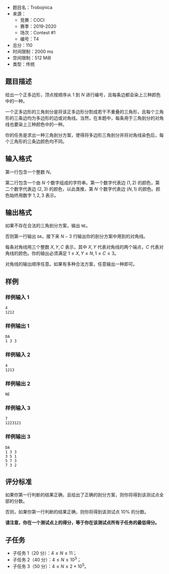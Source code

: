 - 题目名：Trobojnica
- 来源：
   - 竞赛：COCI
   - 赛季：2019-2020
   - 场次：Contest #1
   - 编号：T4
- 总分：110
- 时间限制：2000 ms
- 空间限制：512 MiB
- 类型：传统

## 题目描述

给出一个正多边形，顶点按顺序从 $1$ 到 $N$ 进行编号，且每条边都会染上三种颜色中的一种。

一个正多边形的三角剖分是将该正多边形分割成若干不重叠的三角形，且每个三角形的三条边均为多边形的边或对角线。当然，在本题中，每条用于三角剖分的对角线也要染上三种颜色中的一种。

你的任务是求出一种三角剖分方案，使得将多边形三角剖分并将对角线染色后，每个三角形的三条边颜色均不同。

## 输入格式

第一行包含一个整数 $N$。

第二行包含一个由 $N$ 个数字组成的字符串。第一个数字代表边 $(1,2)$ 的颜色，第二个数字代表边 $(2,3)$ 的颜色，以此类推，第 $N$ 个数字代表边 $(N,1)$ 的颜色。颜色始终用数字 $1,2,3$ 表示。

## 输出格式

如果不存在合法的三角剖分方案，输出 `NE`。

否则第一行输出 `DA`，接下来 $N-3$ 行输出你的剖分方案中用到的对角线。

每条对角线用三个整数 $X,Y,C$ 表示，其中 $X,Y$ 代表对角线的两个端点，$C$ 代表对角线的颜色。你的输出必须满足 $1 \leq X,Y \leq N, 1 \leq C \leq 3$。

对角线的输出顺序任意。如果有多种合法方案，任意输出一种即可。

## 样例

### 样例输入 1
```plain
4
1212
```

### 样例输出 1
```plain
DA
1 3 3
```

### 样例输入 2
```plain
4
1213
```

### 样例输出 2
```plain
NE
```

### 样例输入 3
```plain
7
1223121
```

### 样例输出 3
```plain
DA
1 3 3
3 5 1
5 7 3
7 3 2
```

## 评分标准

如果你第一行判断的结果正确，且给出了正确的剖分方案，则你将得到该测试点全部的分数。

否则，如果你第一行判断的结果正确，则你将得到该测试点 $10\%$ 的分数。

**请注意，你在一个测试点上的得分，等于你在该测试点所有子任务的最低得分。**

## 子任务

- 子任务 1（20 分）：$4 \leq N \leq 11$；
- 子任务 2（40 分）：$4 \leq N \leq 10^3$；
- 子任务 3（50 分）：$4 \leq N \leq 2 \times 10^5$。